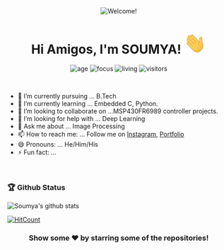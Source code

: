  <div align="center" width="50">

<img src="https://github.com/Soumya-CET/Soumya-CET/blob/master/3D%20Text-0.9s-286px%20(1).gif" alt="Welcome!" width="300"/>

</div>
 
<div align="center" >
 
# Hi Amigos, I'm SOUMYA!  <img src="https://raw.githubusercontent.com/ABSphreak/ABSphreak/master/gifs/Hi.gif" width="50px">

 ![age](https://img.shields.io/badge/age-21-blueviolet)
 ![focus](https://img.shields.io/badge/focus-Embedded-brightgreen)
 ![living](https://img.shields.io/badge/living-Bhubaneswar-3c9)
 ![visitors](https://windard-visitor-badge.glitch.me/badge?page_id=Soumya-CET.github.profile)
 
 </div>


 
 <br />
 
 - 🔭 I’m currently pursuing ... B.Tech
 - 🌱 I’m currently learning ... Embedded C, Python.
 - 👯 I’m looking to collaborate on ...MSP430FR6989 controller projects.
 - 🤔 I’m looking for help with ... Deep Learning
 - 💬 Ask me about ... Image Processing
 - 📫 How to reach me: ... Follow me on [Instagram](https://www.instagram.com/_soumya_mohanty_), [Portfolio](https://soumyamohanty.tech)
 - 😄 Pronouns: ... He/Him/His
 - ⚡ Fun fact: ...
 
 <br />
 
 ### 🏆 Github Status


![Soumya's github stats](https://github-readme-stats.vercel.app/api?username=Soumya-CET&show_icons=true&hide=["issues"])

[![HitCount](http://hits.dwyl.com/Soumya-CET/Soumya-CET.svg)](http://hits.dwyl.com/Soumya-CET/Soumya-CET)

<div align="center">

### Show some ❤️ by starring some of the repositories!

</div>

<!--👋
**Soumya-CET/Soumya-CET** is a ✨ _special_ ✨ repository because its `README.md` (this file) appears on your GitHub profile.

Here are some ideas to get you started:

- 🔭 I’m currently working on ...
- 🌱 I’m currently learning ...
- 👯 I’m looking to collaborate on ...
- 🤔 I’m looking for help with ...
- 💬 Ask me about ...
- 📫 How to reach me: ...
- 😄 Pronouns: ...
- ⚡ Fun fact: ...
-->
